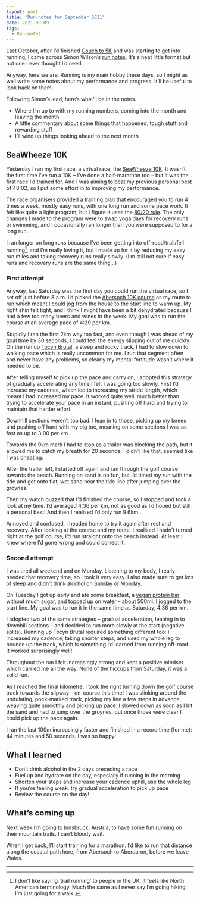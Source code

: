 ```yaml
---
layout: post
title: "Run-notes for September 2021"
date: 2021-09-09
tags:
  - Run-notes
---
```


Last October, after I’d finished [Couch to 5K](https://www.nhs.uk/live-well/exercise/couch-to-5k-week-by-week/) and was starting to get into running, I came across Simon Wilson’s [run notes](https://www.ermlikeyeah.com/run-note-for-august-september-and-october-2020/). It’s a neat little format but not one I ever thought I’d need.

Anyway, here we are. Running is my main hobby these days, so I might as well write some notes about my performance and progress. It’ll be useful to look back on them.

Following Simon’s lead, here’s what’ll be in the notes.

- Where I’m up to with my running numbers, coming into the month and leaving the month
- A little commentary about some things that happened, tough stuff and rewarding stuff
- I’ll wind up things looking ahead to the next month

## SeaWheeze 10K

Yesterday I ran my first race, a virtual race, the [SeaWheeze 10K](https://www.strava.com/challenges/lululemon-SeaWheeze-Virtual-10K-2021). It wasn’t the first time I’ve run a 10K – I’ve done a half-marathon too – but it was the first race I’d trained for. And I was aiming to beat my previous personal best of 48:02, so I put some effort in to improving my performance.

The race organisers provided a [training plan](https://pnimages.lululemon.com/content/dam/seawheeze/EN_SW21_Training%20Guide_10K_CAN_Updated_1.pdf?icid=cdp-story:seawheeze-virtual-run;5;12lrgmasonry;campaigns) that encouraged you to run 4 times a week, mostly easy runs, with one long run and some pace work. It felt like quite a light program, but I figure it uses the [80/20 rule](https://www.runnersworld.com/uk/training/motivation/a27718661/what-is-80-20-running/). The only changes I made to the program were to swap yoga days for recovery runs or swimming, and I occasionally ran longer than you were supposed to for a long run.

I ran longer on long runs because I’ve been getting into off-road/trail/fell running[^1], and I’m really loving it, but I made up for it by reducing my easy run miles and taking recovery runs really slowly. (I’m still not sure if easy runs and recovery runs are the same thing...)

### First attempt

Anyway, last Saturday was the first day you could run the virtual race, so I set off just before 8 a.m. I’d picked the [Abersoch 10K course](https://www.abersochtriplecrown.com/10k-course/) as my route to run which meant I could jog from the house to the start line to warm up. My right shin felt tight, and I think I might have been a bit dehydrated because I had a few too many beers and wines in the week. My goal was to run the course at an average pace of 4:29 per km.

Stupidly I ran the first 2km way too fast, and even though I was ahead of my goal time by 30 seconds, I could feel the energy slipping out of me quickly. On the run up [Tocyn Brutal](https://www.abersochtriplecrown.com/tocyn-brutal/), a steep and rocky track, I had to slow down to walking pace which is really uncommon for me. I run that segment often and never have any problems, so clearly my mental fortitude wasn’t where it needed to be.

After telling myself to pick up the pace and carry on, I adopted this strategy of gradually accelerating any time I felt I was going too slowly. First I’d increase my cadence, which led to increasing my stride length, which meant I had increased my pace. It worked quite well, much better than trying to accelerate your pace in an instant, pushing off hard and trying to maintain that harder effort.

Downhill sections weren’t too bad. I lean in to those, picking up my knees and pushing off hard with my big toe, meaning on some sections I was as fast as up to 3:00 per km.

Towards the 9km mark I had to stop as a trailer was blocking the path, but it allowed me to catch my breath for 20 seconds. I didn’t like that, seemed like I was cheating.

After the trailer left, I started off again and ran through the golf course towards the beach. Running on sand is no fun, but I’d timed my run with the tide and got onto flat, wet sand near the tide line after jumping over the groynes.

Then my watch buzzed that I’d finished the course, so I stopped and took a look at my time. I’d averaged 4:36 per km, not as good as I’d hoped but still a personal best! And then I realised I’d only run 9.6km...

Annoyed and confused, I headed home to try it again after rest and recovery. After looking at the course and my route, I realised I hadn’t turned right at the golf course, I’d run straight onto the beach instead. At least I knew where I’d gone wrong and could correct it.

### Second attempt

I was tired all weekend and on Monday. Listening to my body, I really needed that recovery time, so I took it very easy. I also made sure to get lots of sleep and didn’t drink alcohol on Sunday or Monday.

On Tuesday I got up early and ate some breakfast, a [vegan protein bar](https://misfits.health/products/vegan-protein-bar) without much sugar, and topped up on water – about 500ml. I jogged to the start line. My goal was to run it in the same time as Saturday, 4:36 per km.

I adopted two of the same strategies – gradual acceleration, leaning in to downhill sections – and decided to run more slowly at the start (negative splits). Running up Tocyn Brutal required something different too: I increased my cadence, taking shorter steps, and used my whole leg to bounce up the track, which is something I’d learned from running off-road. It worked surprisingly well!

Throughout the run I felt increasingly strong and kept a positive mindset which carried me all the way. None of the hiccups from Saturday, it was a solid run.

As I reached the final kilometre, I took the right turning down the golf course track towards the slipway – on-course this time! I was slinking around the undulating, pock-marked track, picking my line a few steps in advance, weaving quite smoothly and picking up pace. I slowed down as soon as I hit the sand and had to jump over the groynes, but once those were clear I could pick up the pace again.

I ran the last 100m increasingly faster and finished in a record time (for me): 44 minutes and 50 seconds. I was so happy!

## What I learned

- Don’t drink alcohol in the 2 days preceding a race
- Fuel up and hydrate on the day, especially if running in the morning
- Shorten your steps and increase your cadence uphill, use the whole leg
- If you’re feeling weak, try gradual acceleration to pick up pace
- Review the course on the day!

## What’s coming up

Next week I’m going to Innsbruck, Austria, to have some fun running on their mountain trails. I can’t bloody wait.

When I get back, I’ll start training for a marathon. I’d like to run that distance along the coastal path here, from Abersoch to Aberdaron, before we leave Wales.

---
[^1]: I don’t like saying ‘trail running’ to people in the UK, it feels like North American terminology. Much the same as I never say I’m going hiking, I’m just going for a walk.
